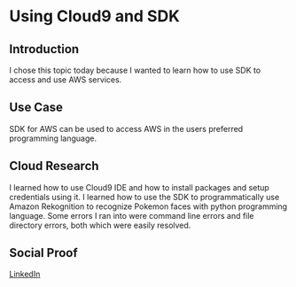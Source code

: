 # Using Cloud9 and SDK

## Introduction

I chose this topic today because I wanted to learn how to use SDK to access and use AWS services.

## Use Case

SDK for AWS can be used to access AWS in the users preferred programming language.

## Cloud Research

I learned how to use Cloud9 IDE and how to install packages and setup credentials using it. I learned how to use the SDK to programmatically use Amazon Rekognition to recognize Pokemon faces with python programming language. Some errors I ran into were command line errors and file directory errors, both which were easily resolved.

## Social Proof

[LinkedIn](https://www.linkedin.com/posts/rockyle98_100daysofcloud-cloud-aws-activity-6815989909476708355-L2_E)